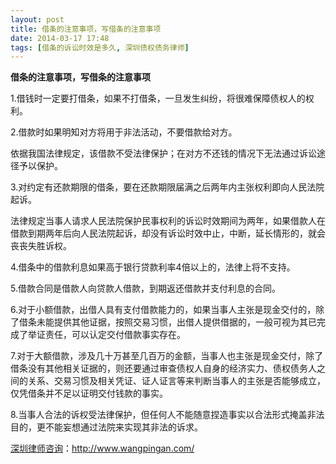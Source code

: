 ```yaml
---
layout: post
title: 借条的注意事项，写借条的注意事项
date: 2014-03-17 17:48
tags: [借条的诉讼时效是多久, 深圳债权债务律师]
---
```

<strong>借条的注意事项，写借条的注意事项</strong>

1.借钱时一定要打借条，如果不打借条，一旦发生纠纷，将很难保障债权人的权利。

2.借款时如果明知对方将用于非法活动，不要借款给对方。

依据我国法律规定，该借款不受法律保护；在对方不还钱的情况下无法通过诉讼途径予以保护。

3.对约定有还款期限的借条，要在还款期限届满之后两年内主张权利即向人民法院起诉。

法律规定当事人请求人民法院保护民事权利的诉讼时效期间为两年，如果借款人在借款到期两年后向人民法院起诉，却没有诉讼时效中止，中断，延长情形的，就会丧丧失胜诉权。

4.借条中的借款利息如果高于银行贷款利率4倍以上的，法律上将不支持。

5.借款合同是借款人向贷款人借款，到期返还借款并支付利息的合同。

6.对于小额借款，出借人具有支付借款能力的，如果当事人主张是现金交付的，除了借条未能提供其他证据，按照交易习惯，出借人提供借据的，一般可视为其已完成了举证责任，可以认定交付借款事实存在。

7.对于大额借款，涉及几十万甚至几百万的金额，当事人也主张是现金交付，除了借条没有其他相关证据的，则还要通过审查债权人自身的经济实力、债权债务人之间的关系、交易习惯及相关凭证、证人证言等来判断当事人的主张是否能够成立，仅凭借条并不足以证明交付钱款的事实。

8.当事人合法的诉权受法律保护，但任何人不能随意捏造事实以合法形式掩盖非法目的，更不能妄想通过法院来实现其非法的诉求。



<a href="http://www.wangpingan.com/">深圳律师咨询</a>：<a href="http://www.wangpingan.com/">http://www.wangpingan.com/</a>

